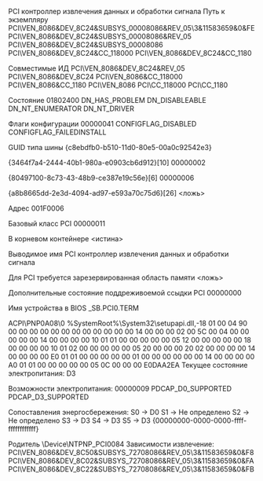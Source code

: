PCI контроллер извлечения данных и обработки сигнала
Путь к экземпляру
PCI\VEN_8086&DEV_8C24&SUBSYS_00008086&REV_05\3&11583659&0&FE
PCI\VEN_8086&DEV_8C24&SUBSYS_00008086&REV_05
PCI\VEN_8086&DEV_8C24&SUBSYS_00008086
PCI\VEN_8086&DEV_8C24&CC_118000
PCI\VEN_8086&DEV_8C24&CC_1180

Совместимые ИД
PCI\VEN_8086&DEV_8C24&REV_05
PCI\VEN_8086&DEV_8C24
PCI\VEN_8086&CC_118000
PCI\VEN_8086&CC_1180
PCI\VEN_8086
PCI\CC_118000
PCI\CC_1180

Состояние
01802400
DN_HAS_PROBLEM
DN_DISABLEABLE
DN_NT_ENUMERATOR
DN_NT_DRIVER

Флаги конфигурации
00000041
CONFIGFLAG_DISABLED
CONFIGFLAG_FAILEDINSTALL

GUID типа шины
{c8ebdfb0-b510-11d0-80e5-00a0c92542e3}


{3464f7a4-2444-40b1-980a-e0903cb6d912}[10]
00000002

{80497100-8c73-43-48b9-ce387e19c56e}[6]
00000006

{a8b8665dd-2e3d-4094-ad97-e593a70c75d6}[26]
<ложь>


Адрес
001F0006

Базовый класс PCI
00000011

В корневом контейнере
<истина>

Выводимое имя
PCI контроллер извлечения данных и обработки сигнала

Для PCI требуется зарезервированная область памяти
<ложь>


Дополнительные состояние поддреживоемой ссыдки PCI
00000000

Имя устройства в BIOS
\_SB.PCI0.TERM


ACPI\PNP0A08\0
%SystemRoot%\System32\setupapi.dll,-18
01 00 04 90 00 00 00 00 00 00 00 00 00 00 00 00 14 00 00 00 
02 00 5C 00 04 00 00 00 00 00 14 00 00 00 00 10 01 01 00 00 
00 00 00 05 12 00 00 00 00 00 18 00 00 00 00 10 01 02 00 00 
00 00 00 05 20 00 00 00 20 02 00 00 00 00 14 00 00 00 00 E0 
01 01 00 00 00 00 00 01 00 00 00 00 00 00 14 00 00 00 00 A0 
01 01 00 00 00 00 00 05 0C 00 00 00 
E0DAA2EA
Текущее состояние электропитания:
D3

Возможности электропитания:
00000009
PDCAP_D0_SUPPORTED
PDCAP_D3_SUPPORTED

Сопоставления энергосбережения:
S0 -> D0
S1 -> Не определено
S2 -> Не определено
S3 -> D3
S4 -> D3
S5 -> D3
{00000000-0000-0000-ffff-ffffffffffff}

Родитель
\Device\NTPNP_PCI0084
Зависимости извлечение:
PCI\VEN_8086&DEV_8C50&SUBSYS_72708086&REV_05\3&11583659&0&F8
PCI\VEN_8086&DEV_8C02&SUBSYS_72708086&REV_05\3&11583659&0&FA
PCI\VEN_8086&DEV_8C22&SUBSYS_72708086&REV_05\3&11583659&0&FB


